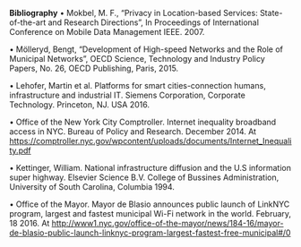 **Bibliography**
•	Mokbel, M. F., “Privacy in Location-based Services: State- of-the-art and Research Directions”, In Proceedings of International Conference on Mobile Data Management IEEE. 2007. 

•	Mölleryd, Bengt, “Development of High-speed Networks and the Role of Municipal Networks”, OECD Science, Technology and Industry Policy Papers, No. 26, OECD Publishing, Paris, 2015.

•	Lehofer, Martin et al. Platforms for smart cities-connection humans, infrastructure and industrial IT. Siemens Corporation, Corporate Technology. Princeton, NJ. USA 2016.

•	Office of the New York City Comptroller. Internet inequality broadband access in NYC. Bureau of Policy and Research. December 2014. At https://comptroller.nyc.gov/wpcontent/uploads/documents/Internet_Inequality.pdf

•	Kettinger, William. National infrastructure diffusion and the U.S information super highway. Elsevier Science B.V. College of Bussines Administration, University of South Carolina, Columbia 1994.

•	Office of the Mayor. Mayor de Blasio announces public launch of LinkNYC program, largest and fastest municipal Wi-Fi network in the world. February, 18 2016. At http://www1.nyc.gov/office-of-the-mayor/news/184-16/mayor-de-blasio-public-launch-linknyc-program-largest-fastest-free-municipal#/0
